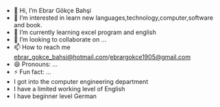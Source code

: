 - 👋 Hi, I’m Ebrar Gökçe Bahşi
- 👀 I’m interested in learn new languages,technology,computer,software and book.
- 🌱 I’m currently learning excel program and english
- 💞️ I’m looking to collaborate on ...
- 📫 How to reach me ebrar_gokce_bahsi@hotmail.com/ebrargokce1905@gmail.com
- 😄 Pronouns: ...
- ⚡ Fun fact: ...
- I got into the computer engineering department
- I have a limited working level of English
- I have beginner level German
<!---
ebrargokce1905/ebrargokce1905 is a ✨ special ✨ repository because its `README.md` (this file) appears on your GitHub profile.
You can click the Preview link to take a look at your changes.
--->
